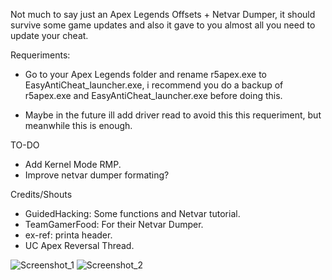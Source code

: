 Not much to say just an Apex Legends Offsets + Netvar Dumper, it should survive some game updates and also it gave to you almost all you need to update your cheat.

Requeriments:

- Go to your Apex Legends folder and rename r5apex.exe to EasyAntiCheat_launcher.exe, i recommend you do a backup of r5apex.exe and EasyAntiCheat_launcher.exe before doing this.

- Maybe in the future ill add driver read to avoid this this requeriment, but meanwhile this is enough.

TO-DO
- Add Kernel Mode RMP.
- Improve netvar dumper formating?

Credits/Shouts
- GuidedHacking: Some functions and Netvar tutorial.
- TeamGamerFood: For their Netvar Dumper.
- ex-ref: printa header.
- UC Apex Reversal Thread.

![Screenshot_1](https://user-images.githubusercontent.com/48286749/126074929-7c4f4941-ab24-4879-b634-a04ca39b05bd.png)
![Screenshot_2](https://user-images.githubusercontent.com/48286749/126074931-4ae9e962-2256-4aaf-a5d9-14a1d0d47104.png)
